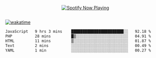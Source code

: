 

<p align="center">
  <a href="https://open.spotify.com/user/31ljmyymhthokwewwcd6dsdmvprm" target="_blank"><img src="https://novatorem-psi-rosy.vercel.app/api/spotify" alt="Spotify Now Playing"/></a>
</p>

##

[![wakatime](https://wakatime.com/badge/user/87646243-158a-4241-a3cb-668e1fa2dbb8.svg)](https://wakatime.com/@87646243-158a-4241-a3cb-668e1fa2dbb8)
<!--START_SECTION:waka-->

```txt
JavaScript   9 hrs 3 mins    ███████████████████████░░   92.18 %
PHP          28 mins         █▒░░░░░░░░░░░░░░░░░░░░░░░   04.91 %
HTML         11 mins         ▒░░░░░░░░░░░░░░░░░░░░░░░░   01.87 %
Text         2 mins          ░░░░░░░░░░░░░░░░░░░░░░░░░   00.49 %
YAML         1 min           ░░░░░░░░░░░░░░░░░░░░░░░░░   00.27 %
```

<!--END_SECTION:waka-->
